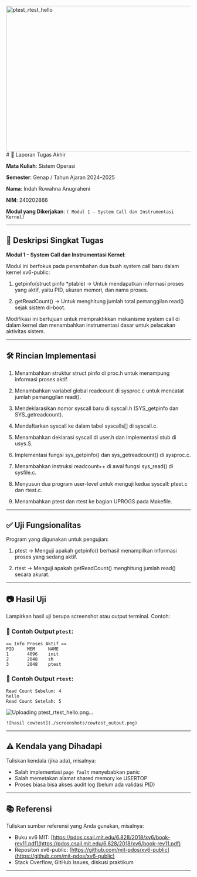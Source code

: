 <img width="566" height="397" alt="ptest_rtest_hello" src="https://github.com/user-attachments/assets/b87618b7-cde2-4c8d-a904-e98cc62978ee" /># 📝 Laporan Tugas Akhir

**Mata Kuliah**: Sistem Operasi

**Semester**: Genap / Tahun Ajaran 2024–2025

**Nama**: Indah Ruwahna Anugraheni

**NIM**: 240202866

**Modul yang Dikerjakan**:
`( Modul 1 – System Call dan Instrumentasi Kernel)`

---

## 📌 Deskripsi Singkat Tugas

**Modul 1 – System Call dan Instrumentasi Kernel**:

Modul ini berfokus pada penambahan dua buah system call baru dalam kernel xv6-public:

1. getpinfo(struct pinfo *ptable)
→ Untuk mendapatkan informasi proses yang aktif, yaitu PID, ukuran memori, dan nama proses.

2. getReadCount()
→ Untuk menghitung jumlah total pemanggilan read() sejak sistem di-boot.

Modifikasi ini bertujuan untuk mempraktikkan mekanisme system call di dalam kernel dan menambahkan instrumentasi dasar untuk pelacakan aktivitas sistem.
  
---

## 🛠️ Rincian Implementasi

1. Menambahkan struktur struct pinfo di proc.h untuk menampung informasi proses aktif.

2. Menambahkan variabel global readcount di sysproc.c untuk mencatat jumlah pemanggilan read().

3. Mendeklarasikan nomor syscall baru di syscall.h (SYS_getpinfo dan SYS_getreadcount).

4. Mendaftarkan syscall ke dalam tabel syscalls[] di syscall.c.

5. Menambahkan deklarasi syscall di user.h dan implementasi stub di usys.S.

6. Implementasi fungsi sys_getpinfo() dan sys_getreadcount() di sysproc.c.

7. Menambahkan instruksi readcount++ di awal fungsi sys_read() di sysfile.c.

8. Menyusun dua program user-level untuk menguji kedua syscall: ptest.c dan rtest.c.

9. Menambahkan ptest dan rtest ke bagian UPROGS pada Makefile.


---

## ✅ Uji Fungsionalitas

Program yang digunakan untuk pengujian:

1. ptest → Menguji apakah getpinfo() berhasil menampilkan informasi proses yang sedang aktif.

2. rtest → Menguji apakah getReadCount() menghitung jumlah read() secara akurat.
   
---

## 📷 Hasil Uji

Lampirkan hasil uji berupa screenshot atau output terminal. Contoh:

### 📍 Contoh Output `ptest`:

```
== Info Proses Aktif ==
PID     MEM     NAME
1       4096    init
2       2048    sh
3       2048    ptest
```

### 📍 Contoh Output `rtest`:

```
Read Count Sebelum: 4
hello
Read Count Setelah: 5
```

![Uploading ptest_rtest_hello.png…]()





```
![hasil cowtest](./screenshots/cowtest_output.png)
```

---

## ⚠️ Kendala yang Dihadapi

Tuliskan kendala (jika ada), misalnya:

* Salah implementasi `page fault` menyebabkan panic
* Salah memetakan alamat shared memory ke USERTOP
* Proses biasa bisa akses audit log (belum ada validasi PID)

---

## 📚 Referensi

Tuliskan sumber referensi yang Anda gunakan, misalnya:

* Buku xv6 MIT: [https://pdos.csail.mit.edu/6.828/2018/xv6/book-rev11.pdf](https://pdos.csail.mit.edu/6.828/2018/xv6/book-rev11.pdf)
* Repositori xv6-public: [https://github.com/mit-pdos/xv6-public](https://github.com/mit-pdos/xv6-public)
* Stack Overflow, GitHub Issues, diskusi praktikum

---



